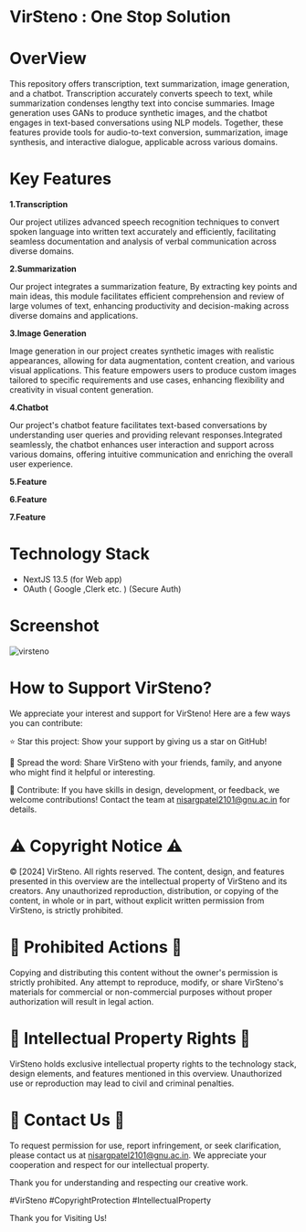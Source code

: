 
# VirSteno : One Stop Solution

# OverView

This repository offers transcription, text summarization, image generation, and a chatbot. Transcription accurately converts speech to text, while summarization condenses lengthy text into concise summaries. Image generation uses GANs to produce synthetic images, and the chatbot engages in text-based conversations using NLP models. Together, these features provide tools for audio-to-text conversion, summarization, image synthesis, and interactive dialogue, applicable across various domains.

# Key Features

**1.Transcription**

Our project utilizes advanced speech recognition techniques to convert spoken language into written text accurately and efficiently, facilitating seamless documentation and analysis of verbal communication across diverse domains. 

**2.Summarization**

Our project integrates a summarization feature, By extracting key points and main ideas, this module facilitates efficient comprehension and review of large volumes of text, enhancing productivity and decision-making across diverse domains and applications.

**3.Image Generation**

Image generation in our project creates synthetic images with realistic appearances, allowing for data augmentation, content creation, and various visual applications. This feature empowers users to produce custom images tailored to specific requirements and use cases, enhancing flexibility and creativity in visual content generation.

**4.Chatbot**

Our project's chatbot feature facilitates text-based conversations by understanding user queries and providing relevant responses.Integrated seamlessly, the chatbot enhances user interaction and support across various domains, offering intuitive communication and enriching the overall user experience.

**5.Feature**

**6.Feature**

**7.Feature**

# Technology Stack

* NextJS 13.5 (for Web app)
* OAuth ( Google ,Clerk etc. ) (Secure Auth)

# Screenshot
![virsteno](https://github.com/AnshPatel-softdev/VirSteno/assets/125112525/827c87b4-8d80-42bc-854d-a428d764410c)


# How to Support VirSteno?
We appreciate your interest and support for VirSteno! Here are a few ways you can contribute:

⭐ Star this project: Show your support by giving us a star on GitHub!

📣 Spread the word: Share VirSteno with your friends, family, and  anyone who might find it helpful or interesting.

🚀 Contribute: If you have skills in design, development, or feedback, we welcome contributions! Contact the team at nisargpatel2101@gnu.ac.in for details.

# ⚠️ Copyright Notice ⚠️

© [2024] VirSteno. All rights reserved. The content, design, and features presented in this overview are the intellectual property of VirSteno and its creators. Any unauthorized reproduction, distribution, or copying of the content, in whole or in part, without explicit written permission from VirSteno, is strictly prohibited.

# 🚫 Prohibited Actions 🚫

Copying and distributing this content without the owner's permission is strictly prohibited. Any attempt to reproduce, modify, or share VirSteno's materials for commercial or non-commercial purposes without proper authorization will result in legal action.

# 💼 Intellectual Property Rights 💼
VirSteno holds exclusive intellectual property rights to the technology stack, design elements, and features mentioned in this overview. Unauthorized use or reproduction may lead to civil and criminal penalties.

# 📧 Contact Us 📧
To request permission for use, report infringement, or seek clarification, please contact us at nisargpatel2101@gnu.ac.in. We appreciate your cooperation and respect for our intellectual property.

Thank you for understanding and respecting our creative work.

#VirSteno #CopyrightProtection #IntellectualProperty

Thank you for Visiting Us!

